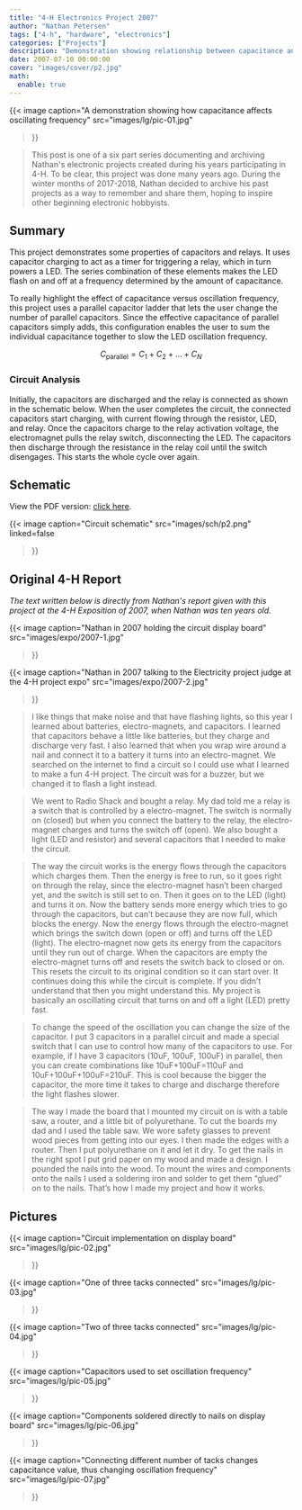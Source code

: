 ```yaml
---
title: "4-H Electronics Project 2007"
author: "Nathan Petersen"
tags: ["4-h", "hardware", "electronics"]
categories: ["Projects"]
description: "Demonstration showing relationship between capacitance and oscillating frequency."
date: 2007-07-10 00:00:00
cover: "images/cover/p2.jpg"
math:
  enable: true
---
```


{{< image 
    caption="A demonstration showing how capacitance affects oscillating frequency"
    src="images/lg/pic-01.jpg"
>}}

> This post is one of a six part series documenting and archiving Nathan's electronic projects created during his years participating in 4-H. To be clear, this project was done many years ago. During the winter months of 2017-2018, Nathan decided to archive his past projects as a way to remember and share them, hoping to inspire other beginning electronic hobbyists.

## Summary

This project demonstrates some properties of capacitors and relays. It uses capacitor charging to act as a timer for triggering a relay, which in turn powers a LED. The series combination of these elements makes the LED flash on and off at a frequency determined by the amount of capacitance.

To really highlight the effect of capacitance versus oscillation frequency, this project uses a parallel capacitor ladder that lets the user change the number of parallel capacitors. Since the effective capacitance of parallel capacitors simply adds, this configuration enables the user to sum the individual capacitance together to slow the LED oscillation frequency.

$$ C_\text{parallel} = C_1 + C_2 + ... + C_N $$

### Circuit Analysis

Initially, the capacitors are discharged and the relay is connected as shown in the schematic below. When the user completes the circuit, the connected capacitors start charging, with current flowing through the resistor, LED, and relay. Once the capacitors charge to the relay activation voltage, the electromagnet pulls the relay switch, disconnecting the LED. The capacitors then discharge through the resistance in the relay coil until the switch disengages. This starts the whole cycle over again.


## Schematic

View the PDF version: [click here](pdfs/4hp2.pdf).

{{< image 
    caption="Circuit schematic"
    src="images/sch/p2.png"
    linked=false
>}}

## Original 4-H Report

_The text written below is directly from Nathan's report given with this project at the 4-H Exposition of 2007, when Nathan was ten years old._

{{< image 
    caption="Nathan in 2007 holding the circuit display board"
    src="images/expo/2007-1.jpg"
>}}

{{< image 
    caption="Nathan in 2007 talking to the Electricity project judge at the 4-H project expo"
    src="images/expo/2007-2.jpg"
>}}

> I like things that make noise and that have flashing lights, so this year I learned about batteries, electro-magnets, and capacitors. I learned that capacitors behave a little like batteries, but they charge and discharge very fast. I also learned that when you wrap wire around a nail and connect it to a battery it turns into an electro-magnet. We searched on the internet to find a circuit so I could use what I learned to make a fun 4-H project. The circuit was for a buzzer, but we changed it to flash a light instead.

> We went to Radio Shack and bought a relay. My dad told me a relay is a switch that is controlled by a electro-magnet. The switch is normally on (closed) but when you connect the battery to the relay, the electro-magnet charges and turns the switch off (open). We also bought a light (LED and resistor) and several capacitors that I needed to make the circuit.

> The way the circuit works is the energy flows through the capacitors which charges them. Then the energy is free to run, so it goes right on through the relay, since the electro-magnet hasn’t been charged yet, and the switch is still set to on. Then it goes on to the LED (light) and turns it on. Now the battery sends more energy which tries to go through the capacitors, but can’t because they are now full, which blocks the energy. Now the energy flows through the electro-magnet which brings the switch down (open or off) and turns off the LED (light). The electro-magnet now gets its energy from the capacitors until they run out of charge. When the capacitors are empty the electro-magnet turns off and resets the switch back to closed or on. This resets the circuit to its original condition so it can start over. It continues doing this while the circuit is complete. If you didn’t understand that then you might understand this. My project is basically an oscillating circuit that turns on and off a light (LED) pretty fast.

> To change the speed of the oscillation you can change the size of the capacitor. I put 3 capacitors in a parallel circuit and made a special switch that I can use to control how many of the capacitors to use. For example, if I have 3 capacitors (10uF, 100uF, 100uF) in parallel, then you can create combinations like 10uF+100uF=110uF and 10uF+100uF+100uF=210uF. This is cool because the bigger the capacitor, the more time it takes to charge and discharge therefore the light flashes slower.

> The way I made the board that I mounted my circuit on is with a table saw, a router, and a little bit of polyurethane. To cut the boards my dad and I used the table saw. We wore safety glasses to prevent wood pieces from getting into our eyes. I then made the edges with a router. Then I put polyurethane on it and let it dry. To get the nails in the right spot I put grid paper on my wood and made a design. I pounded the nails into the wood. To mount the wires and components onto the nails I used a soldering iron and solder to get them “glued” on to the nails. That’s how I made my project and how it works.


## Pictures

{{< image 
    caption="Circuit implementation on display board"
    src="images/lg/pic-02.jpg"
>}}

{{< image 
    caption="One of three tacks connected"
    src="images/lg/pic-03.jpg"
>}}

{{< image 
    caption="Two of three tacks connected"
    src="images/lg/pic-04.jpg"
>}}

{{< image 
    caption="Capacitors used to set oscillation frequency"
    src="images/lg/pic-05.jpg"
>}}

{{< image 
    caption="Components soldered directly to nails on display board"
    src="images/lg/pic-06.jpg"
>}}

{{< image 
    caption="Connecting different number of tacks changes capacitance value, thus changing oscillation frequency"
    src="images/lg/pic-07.jpg"
>}}

